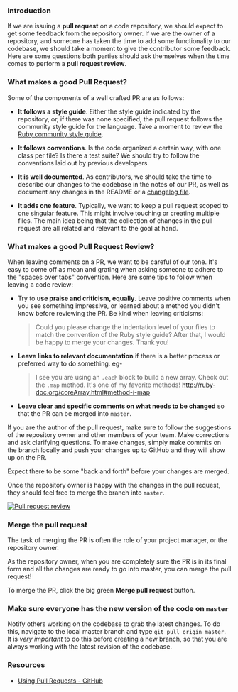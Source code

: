 ### Introduction

If we are issuing a **pull request** on a code repository, we should expect to
get some feedback from the repository owner. If we are the owner of a repository,
and someone has taken the time to add some functionality to our codebase, we
should take a moment to give the contributor some feedback. Here are some
questions both parties should ask themselves when the time comes to perform a
**pull request review**.


### What makes a good Pull Request?

Some of the components of a well crafted PR are as follows:

* **It follows a style guide**. Either the style guide indicated by the
  repository, or, if there was none specified, the pull request follows the
  community style guide for the language. Take a moment to review the
  [Ruby community style guide](https://github.com/bbatsov/ruby-style-guide).

* **It follows conventions**. Is the code organized a certain way, with one
  class per file? Is there a test suite? We should try to follow the conventions
  laid out by previous developers.

* **It is well documented**. As contributors, we should take the time to describe
  our changes to the codebase in the notes of our PR, as well as document any
  changes in the README or a [changelog file](http://keepachangelog.com/).

* **It adds one feature**. Typically, we want to keep a pull request scoped to
  one singular feature. This might involve touching or creating multiple files.
  The main idea being that the collection of changes in the pull request are
  all related and relevant to the goal at hand.


### What makes a good Pull Request Review?

When leaving comments on a PR, we want to be careful of our tone. It's easy to
come off as mean and grating when asking someone to adhere to the "spaces over
tabs" convention. Here are some tips to follow when leaving a code review:

* Try to **use praise and criticism, equally**. Leave positive comments when you
  see something impressive, or learned about a method you didn't know before
  reviewing the PR. Be kind when leaving criticisms:

  > Could you please change the indentation level of your files to match the
  > convention of the Ruby style guide? After that, I would be happy to merge
  > your changes. Thank you!

* **Leave links to relevant documentation** if there is a better process or
  preferred way to do something. eg-

  > I see you are using an `.each` block to build a new array. Check out the
  > `.map` method. It's one of my favorite methods!
  > <http://ruby-doc.org/coreArray.html#method-i-map>

* **Leave clear and specific comments on what needs to be changed** so that the
  PR can be merged into `master`.

If you are the author of the pull request, make sure to follow the suggestions
of the repository owner and other members of your team. Make corrections and ask
clarifying questions. To make changes, simply make commits on the branch locally
and push your changes up to GitHub and they will show up on the PR.

Expect there to be some "back and forth" before your changes are merged.

Once the repository owner is happy with the changes in the pull request, they
should feel free to merge the branch into `master`.

[![Pull request review](https://s3.amazonaws.com/horizon-production/images/pull-request-review.png)](https://github-secret.herokuapp.com/question)


### Merge the pull request

The task of merging the PR is often the role of your project manager, or the
repository owner.

As the repository owner, when you are completely sure the PR is in its final
form and all the changes are ready to go into master, you can merge the pull
request!

To merge the PR, click the big green **Merge pull request** button.


### Make sure everyone has the new version of the code on `master`

Notify others working on the codebase to grab the latest changes. To do this,
navigate to the local master branch and type `git pull origin master`. It is
_very important_ to do this before creating a new branch, so that you are always
working with the latest revision of the codebase.

### Resources

* [Using Pull Requests - GitHub](https://help.github.com/articles/using-pull-requests/)
